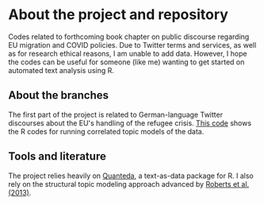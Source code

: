 # About the project and repository
Codes related to forthcoming book chapter on public discourse regarding EU migration and COVID policies. Due to Twitter terms and services, as well as for research ethical reasons, I am unable to add data. However, I hope the codes can be useful for someone (like me) wanting to get started on automated text analysis using R.

## About the branches
The first part of the project is related to German-language Twitter discourses about the EU's handling of the refugee crisis. [This code](https://github.com/martinmoland/Twitter-analysis/blob/main/Github%20code.R) shows the R codes for running correlated topic models of the data.

## Tools and literature
The project relies heavily on [Quanteda](www.quanteda.io), a text-as-data package for R. I also rely on the structural topic modeling approach advanced by [Roberts et al. (2013)](https://scholar.princeton.edu/files/bstewart/files/stmnips2013.pdf).
